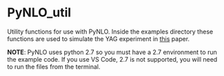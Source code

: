 # PyNLO_util
Utility functions for use with PyNLO. Inside the examples directory these functions are used to simulate the YAG experiment in [this](https://opg.optica.org/oe/fulltext.cfm?uri=oe-21-23-28095&id=274338) paper.

**NOTE**: PyNLO uses python 2.7 so you must have a 2.7 environment to run the example code. If you use VS Code, 2.7 is not supported, you will need to run the files from the terminal.
